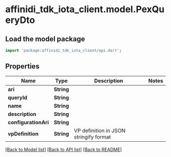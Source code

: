 # affinidi_tdk_iota_client.model.PexQueryDto

## Load the model package

```dart
import 'package:affinidi_tdk_iota_client/api.dart';
```

## Properties

| Name                 | Type       | Description                            | Notes |
| -------------------- | ---------- | -------------------------------------- | ----- |
| **ari**              | **String** |                                        |
| **queryId**          | **String** |                                        |
| **name**             | **String** |                                        |
| **description**      | **String** |                                        |
| **configurationAri** | **String** |                                        |
| **vpDefinition**     | **String** | VP definition in JSON stringify format |

[[Back to Model list]](../README.md#documentation-for-models) [[Back to API list]](../README.md#documentation-for-api-endpoints) [[Back to README]](../README.md)
